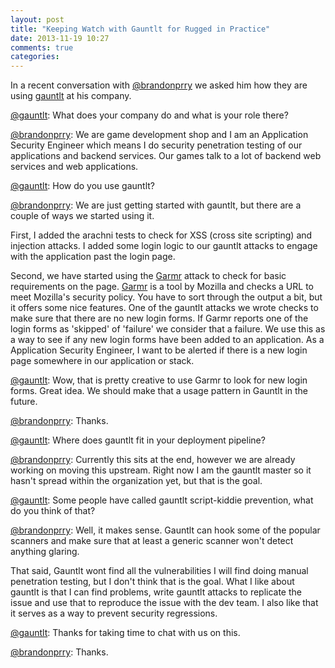 ```yaml
---
layout: post
title: "Keeping Watch with Gauntlt for Rugged in Practice"
date: 2013-11-19 10:27
comments: true
categories: 
---
```

In a recent conversation with [@brandonprry](http://twitter.com/brandonprry) we asked him how they are using [gauntlt](http://gauntlt.org) at his company.

[@gauntlt](http://twitter.com/gauntlt): What does your company do and what is your role there?

[@brandonprry](http://twitter.com/brandonprry): We are game development shop and I am an Application Security Engineer which means I do security penetration testing of our applications and backend services.  Our games talk to a lot of backend web services and web applications.

[@gauntlt](http://twitter.com/gauntlt): How do you use gauntlt?

[@brandonprry](http://twitter.com/brandonprry): We are just getting started with gauntlt, but there are a couple of ways we started using it.

First, I added the arachni tests to check for XSS (cross site scripting) and injection attacks.  I added some login logic to our gauntlt attacks to engage with the application past the login page.  

Second, we have started using the [Garmr](https://github.com/mozilla/Garmr) attack to check for basic requirements on the page.  [Garmr](https://github.com/mozilla/Garmr) is a tool by Mozilla and checks a URL to meet Mozilla's security policy.  You have to sort through the output a bit, but it offers some nice features.  One of the gauntlt attacks we wrote checks to make sure that there are no new login forms.  If Garmr reports one of the login forms as 'skipped' of 'failure' we consider that a failure.  We use this as a way to see if any new login forms have been added to an application.  As a Application Security Engineer, I want to be alerted if there is a new login page somewhere in our application or stack.

[@gauntlt](http://twitter.com/gauntlt): Wow, that is pretty creative to use Garmr to look for new login forms.  Great idea.  We should make that a usage pattern in Gauntlt in the future.

[@brandonprry](http://twitter.com/brandonprry): Thanks.

[@gauntlt](http://twitter.com/gauntlt): Where does gauntlt fit in your deployment pipeline?

[@brandonprry](http://twitter.com/brandonprry): Currently this sits at the end, however we are already working on moving this upstream.   Right now I am the gauntlt master so it hasn't spread within the organization yet, but that is the goal.

[@gauntlt](http://twitter.com/gauntlt): Some people have called gauntlt script-kiddie prevention, what do you think of that?

[@brandonprry](http://twitter.com/brandonprry): Well, it makes sense.  Gauntlt can hook some of the popular scanners and make sure that at least a generic scanner won't detect anything glaring.

That said, Gauntlt wont find all the vulnerabilities I will find doing manual penetration testing, but I don't think that is the goal.  What I like about gauntlt is that I can find problems, write gauntlt attacks to replicate the issue and use that to reproduce the issue with the dev team.  I also like that it serves as a way to prevent security regressions.

[@gauntlt](http://twitter.com/gauntlt): Thanks for taking time to chat with us on this.

[@brandonprry](http://twitter.com/brandonprry): Thanks.
